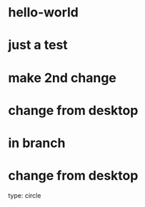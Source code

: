 # hello-world
# just a test
# make 2nd change

# change from desktop
# in branch
# change from desktop

type: circle

